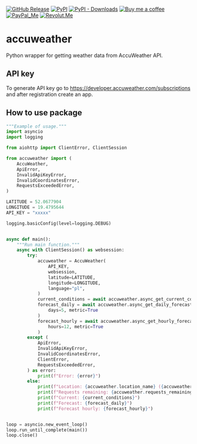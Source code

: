 [![GitHub Release][releases-shield]][releases]
[![PyPI][pypi-releases-shield]][pypi-releases]
[![PyPI - Downloads][pypi-downloads]][pypi-statistics]
[![Buy me a coffee][buy-me-a-coffee-shield]][buy-me-a-coffee]
[![PayPal_Me][paypal-me-shield]][paypal-me]
[![Revolut.Me][revolut-me-shield]][revolut-me]

# accuweather

Python wrapper for getting weather data from AccuWeather API.


## API key

To generate API key go to https://developer.accuweather.com/subscriptions and after registration create an app.


## How to use package
```python
"""Example of usage."""
import asyncio
import logging

from aiohttp import ClientError, ClientSession

from accuweather import (
    AccuWeather,
    ApiError,
    InvalidApiKeyError,
    InvalidCoordinatesError,
    RequestsExceededError,
)

LATITUDE = 52.0677904
LONGITUDE = 19.4795644
API_KEY = "xxxxx"

logging.basicConfig(level=logging.DEBUG)


async def main():
    """Run main function."""
    async with ClientSession() as websession:
        try:
            accuweather = AccuWeather(
                API_KEY,
                websession,
                latitude=LATITUDE,
                longitude=LONGITUDE,
                language="pl",
            )
            current_conditions = await accuweather.async_get_current_conditions()
            forecast_daily = await accuweather.async_get_daily_forecast(
                days=5, metric=True
            )
            forecast_hourly = await accuweather.async_get_hourly_forecast(
                hours=12, metric=True
            )
        except (
            ApiError,
            InvalidApiKeyError,
            InvalidCoordinatesError,
            ClientError,
            RequestsExceededError,
        ) as error:
            print(f"Error: {error}")
        else:
            print(f"Location: {accuweather.location_name} ({accuweather.location_key})")
            print(f"Requests remaining: {accuweather.requests_remaining}")
            print(f"Current: {current_conditions}")
            print(f"Forecast: {forecast_daily}")
            print(f"Forecast hourly: {forecast_hourly}")


loop = asyncio.new_event_loop()
loop.run_until_complete(main())
loop.close()
```

[releases]: https://github.com/bieniu/accuweather/releases
[releases-shield]: https://img.shields.io/github/release/bieniu/accuweather.svg?style=popout
[pypi-releases]: https://pypi.org/project/accuweather/
[pypi-statistics]: https://pepy.tech/project/accuweather
[pypi-releases-shield]: https://img.shields.io/pypi/v/accuweather
[pypi-downloads]: https://pepy.tech/badge/accuweather/month
[buy-me-a-coffee-shield]: https://img.shields.io/static/v1.svg?label=%20&message=Buy%20me%20a%20coffee&color=6f4e37&logo=buy%20me%20a%20coffee&logoColor=white
[buy-me-a-coffee]: https://www.buymeacoffee.com/QnLdxeaqO
[paypal-me-shield]: https://img.shields.io/static/v1.svg?label=%20&message=PayPal.Me&logo=paypal
[paypal-me]: https://www.paypal.me/bieniu79
[revolut-me-shield]: https://img.shields.io/static/v1.svg?label=%20&message=Revolut&logo=revolut
[revolut-me]: https://revolut.me/maciejbieniek
